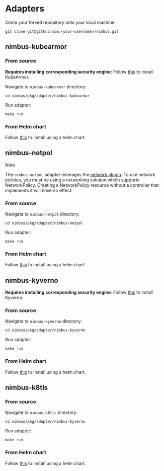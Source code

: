 # Adapters

Clone your forked repository onto your local machine.

```shell
git clone git@github.com:<your-username>/nimbus.git
```

## nimbus-kubearmor

### From source

**Requires installing corresponding security engine**:
Follow [this](https://docs.kubearmor.io/kubearmor/quick-links/deployment_guide) to install
KubeArmor.

Navigate to `nimbus-kubearmor` directory:

```shell
cd nimbus/pkg/adapter/nimbus-kubearmor
```

Run adapter:

```shell
make run
```

### From Helm chart

Follow [this](../deployments/nimbus-kubearmor/Readme.md) to install using a helm chart.

## nimbus-netpol

> [!Note]
> The `nimbus-netpol` adapter leverages
> the [network plugin](https://kubernetes.io/docs/concepts/extend-kubernetes/compute-storage-net/network-plugins/).
> To use network policies, you must be using a networking solution which supports NetworkPolicy. Creating a
> NetworkPolicy resource without a controller that implements it will have no effect.

### From source

Navigate to `nimbus-netpol` directory:

```shell
cd nimbus/pkg/adapter/nimbus-netpol
```

Run adapter:

```shell
make run
```

### From Helm chart

Follow [this](../deployments/nimbus-netpol/Readme.md) to install using a helm chart.

## nimbus-kyverno

**Requires installing corresponding security engine**:
Follow [this](https://kyverno.io/docs/installation/) to install
Kyverno.

### From source

Navigate to `nimbus-kyverno` directory:

```shell
cd nimbus/pkg/adapter/nimbus-kyverno
```

Run adapter:

```shell
make run
```

### From Helm chart

Follow [this](../deployments/nimbus-kyverno/Readme.md) to install using a helm chart.

## nimbus-k8tls

### From source

Navigate to `nimbus-k8tls` directory:

```shell
cd nimbus/pkg/adapter/nimbus-kyverno
```

Run adapter:

```shell
make run
```

### From Helm chart

Follow [this](../deployments/nimbus-k8tls/Readme.md) to install using a helm chart.
